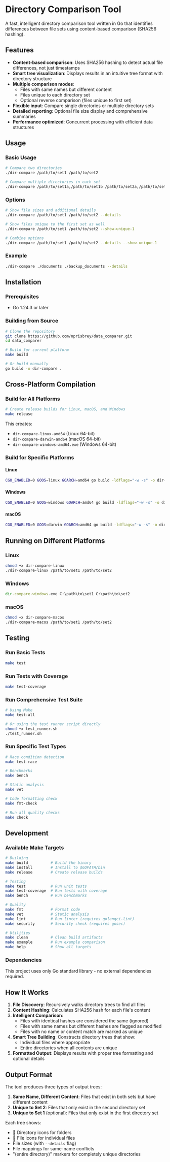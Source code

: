 # Directory Comparison Tool

A fast, intelligent directory comparison tool written in Go that identifies differences between file sets using content-based comparison (SHA256 hashing).

## Features

- **Content-based comparison**: Uses SHA256 hashing to detect actual file differences, not just timestamps
- **Smart tree visualization**: Displays results in an intuitive tree format with directory structure
- **Multiple comparison modes**:
  - Files with same names but different content
  - Files unique to each directory set
  - Optional reverse comparison (files unique to first set)
- **Flexible input**: Compare single directories or multiple directory sets
- **Detailed reporting**: Optional file size display and comprehensive summaries
- **Performance optimized**: Concurrent processing with efficient data structures

## Usage

### Basic Usage

```bash
# Compare two directories
./dir-compare /path/to/set1 /path/to/set2

# Compare multiple directories in each set
./dir-compare /path/to/set1a,/path/to/set1b /path/to/set2a,/path/to/set2b
```

### Options

```bash
# Show file sizes and additional details
./dir-compare /path/to/set1 /path/to/set2 --details

# Show files unique to the first set as well
./dir-compare /path/to/set1 /path/to/set2 --show-unique-1

# Combine options
./dir-compare /path/to/set1 /path/to/set2 --details --show-unique-1
```

### Example

```bash
./dir-compare ./documents ./backup_documents --details
```

## Installation

### Prerequisites

- Go 1.24.3 or later

### Building from Source

```bash
# Clone the repository
git clone https://github.com/nprisbrey/data_comparer.git
cd data_comparer

# Build for current platform
make build

# Or build manually
go build -o dir-compare .
```

## Cross-Platform Compilation

### Build for All Platforms

```bash
# Create release builds for Linux, macOS, and Windows
make release
```

This creates:
- `dir-compare-linux-amd64` (Linux 64-bit)
- `dir-compare-darwin-amd64` (macOS 64-bit)
- `dir-compare-windows-amd64.exe` (Windows 64-bit)

### Build for Specific Platforms

#### Linux
```bash
CGO_ENABLED=0 GOOS=linux GOARCH=amd64 go build -ldflags="-w -s" -o dir-compare-linux .
```

#### Windows
```bash
CGO_ENABLED=0 GOOS=windows GOARCH=amd64 go build -ldflags="-w -s" -o dir-compare-windows.exe .
```

#### macOS
```bash
CGO_ENABLED=0 GOOS=darwin GOARCH=amd64 go build -ldflags="-w -s" -o dir-compare-macos .
```

## Running on Different Platforms

### Linux
```bash
chmod +x dir-compare-linux
./dir-compare-linux /path/to/set1 /path/to/set2
```

### Windows
```cmd
dir-compare-windows.exe C:\path\to\set1 C:\path\to\set2
```

### macOS
```bash
chmod +x dir-compare-macos
./dir-compare-macos /path/to/set1 /path/to/set2
```

## Testing

### Run Basic Tests
```bash
make test
```

### Run Tests with Coverage
```bash
make test-coverage
```

### Run Comprehensive Test Suite
```bash
# Using Make
make test-all

# Or using the test runner script directly
chmod +x test_runner.sh
./test_runner.sh
```

### Run Specific Test Types

```bash
# Race condition detection
make test-race

# Benchmarks
make bench

# Static analysis
make vet

# Code formatting check
make fmt-check

# Run all quality checks
make check
```

## Development

### Available Make Targets

```bash
# Building
make build          # Build the binary
make install        # Install to $GOPATH/bin
make release        # Create release builds

# Testing
make test           # Run unit tests
make test-coverage  # Run tests with coverage
make bench          # Run benchmarks

# Quality
make fmt            # Format code
make vet            # Static analysis
make lint           # Run linter (requires golangci-lint)
make security       # Security check (requires gosec)

# Utilities
make clean          # Clean build artifacts
make example        # Run example comparison
make help           # Show all targets
```

### Dependencies

This project uses only Go standard library - no external dependencies required.

## How It Works

1. **File Discovery**: Recursively walks directory trees to find all files
2. **Content Hashing**: Calculates SHA256 hash for each file's content
3. **Intelligent Comparison**:
   - Files with identical hashes are considered the same (ignored)
   - Files with same names but different hashes are flagged as modified
   - Files with no name or content match are marked as unique
4. **Smart Tree Building**: Constructs directory trees that show:
   - Individual files where appropriate
   - Entire directories when all contents are unique
5. **Formatted Output**: Displays results with proper tree formatting and optional details

## Output Format

The tool produces three types of output trees:

1. **Same Name, Different Content**: Files that exist in both sets but have different content
2. **Unique to Set 2**: Files that only exist in the second directory set
3. **Unique to Set 1** (optional): Files that only exist in the first directory set

Each tree shows:
- 📁 Directory icons for folders
- 📄 File icons for individual files
- File sizes (with `--details` flag)
- File mappings for same-name conflicts
- "(entire directory)" markers for completely unique directories
